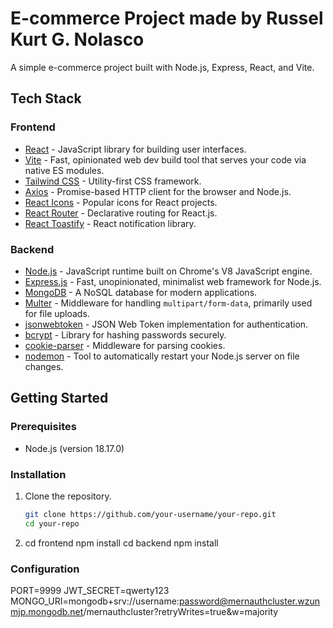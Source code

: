 # E-commerce Project made by Russel Kurt G. Nolasco

A simple e-commerce project built with Node.js, Express, React, and Vite.

## Tech Stack

### Frontend
- [React](https://reactjs.org/) - JavaScript library for building user interfaces.
- [Vite](https://vitejs.dev/) - Fast, opinionated web dev build tool that serves your code via native ES modules.
- [Tailwind CSS](https://tailwindcss.com/) - Utility-first CSS framework.
- [Axios](https://axios-http.com/) - Promise-based HTTP client for the browser and Node.js.
- [React Icons](https://react-icons.github.io/react-icons/) - Popular icons for React projects.
- [React Router](https://reactrouter.com/) - Declarative routing for React.js.
- [React Toastify](https://github.com/fkhadra/react-toastify) - React notification library.

### Backend
- [Node.js](https://nodejs.org/) - JavaScript runtime built on Chrome's V8 JavaScript engine.
- [Express.js](https://expressjs.com/) - Fast, unopinionated, minimalist web framework for Node.js.
- [MongoDB](https://www.mongodb.com/) - A NoSQL database for modern applications.
- [Multer](https://github.com/expressjs/multer) - Middleware for handling `multipart/form-data`, primarily used for file uploads.
- [jsonwebtoken](https://www.npmjs.com/package/jsonwebtoken) - JSON Web Token implementation for authentication.
- [bcrypt](https://www.npmjs.com/package/bcrypt) - Library for hashing passwords securely.
- [cookie-parser](https://www.npmjs.com/package/cookie-parser) - Middleware for parsing cookies.
- [nodemon](https://nodemon.io/) - Tool to automatically restart your Node.js server on file changes.

## Getting Started

### Prerequisites

- Node.js (version 18.17.0)

### Installation

1. Clone the repository.
   ```bash
   git clone https://github.com/your-username/your-repo.git
   cd your-repo
2. cd frontend
    npm install
    cd backend
    npm install

### Configuration
PORT=9999
JWT_SECRET=qwerty123
MONGO_URI=mongodb+srv://username:password@mernauthcluster.wzunmjp.mongodb.net/mernauthcluster?retryWrites=true&w=majority